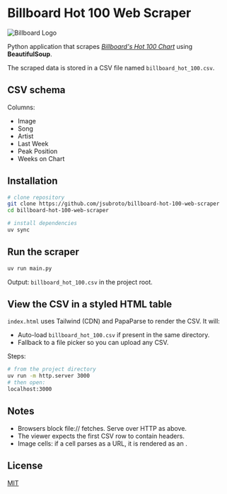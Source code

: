 # Billboard Hot 100 Web Scraper  

![Billboard Logo](https://i2.wp.com/263chat.com/wp-content/uploads/2017/12/billboard-top-100.jpg?fit=1024%2C807&ssl=1)

Python application that scrapes *[Billboard's Hot 100 Chart](https://www.billboard.com/charts/hot-100)* using **BeautifulSoup**. 

The scraped data is stored in a CSV file named `billboard_hot_100.csv`.

## CSV schema

Columns:
- Image
- Song
- Artist
- Last Week
- Peak Position
- Weeks on Chart

## Installation

```bash
# clone repository
git clone https://github.com/jsubroto/billboard-hot-100-web-scraper
cd billboard-hot-100-web-scraper

# install dependencies
uv sync
```

## Run the scraper

```bash
uv run main.py
```

Output: `billboard_hot_100.csv` in the project root.

## View the CSV in a styled HTML table

`index.html` uses Tailwind (CDN) and PapaParse to render the CSV. It will:

- Auto-load `billboard_hot_100.csv` if present in the same directory.
- Fallback to a file picker so you can upload any CSV.

Steps:
```bash
# from the project directory
uv run -m http.server 3000
# then open:
localhost:3000
```

## Notes

- Browsers block file:// fetches. Serve over HTTP as above.
- The viewer expects the first CSV row to contain headers.
- Image cells: if a cell parses as a URL, it is rendered as an <img>.

## License

[MIT](LICENSE)

